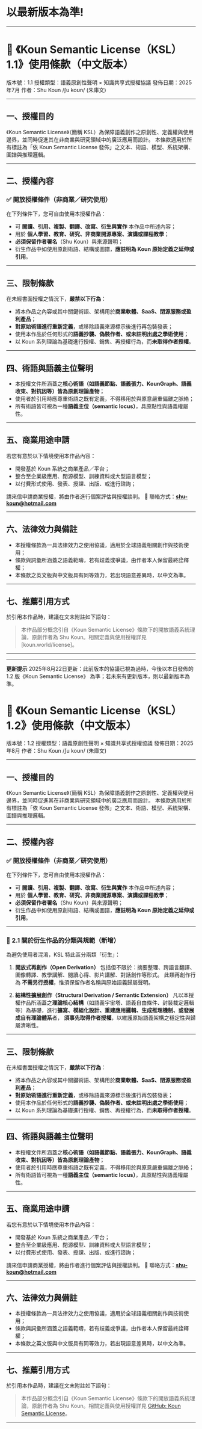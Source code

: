 # **以最新版本為準!**

---

# 📄 《Koun Semantic License（KSL）1.1》使用條款（中文版本）

版本號：1.1
授權類型：語義原創性聲明 × 知識共享式授權協議
發佈日期：2025年7月
作者：Shu Koun /ʃu koʊn/ (朱庫文)

---

## 一、授權目的

《Koun Semantic License》（簡稱 KSL）為保障語義創作之原創性、定義權與使用邊界，並同時促進其在非商業與研究領域中的廣泛應用而設計。
本條款適用於所有標註為「依 Koun Semantic License 發佈」之文本、術語、模型、系統架構、圖譜與推理邏輯。

---

## 二、授權內容

### ✅ 開放授權條件（非商業／研究使用）

在下列條件下，您可自由使用本授權作品：

* 可 **閱讀、引用、複製、翻譯、改寫、衍生與實作** 本作品中所述內容；
* 用於 **個人學習、教育、研究、非商業開源專案、演講或課程教學**；
* **必須保留作者署名**（Shu Koun）與來源聲明；
* 衍生作品中如使用原創術語、結構或圖譜，**應註明為 Koun 原始定義之延伸或引用**。

---

## 三、限制條款

在未經書面授權之情況下，**嚴禁以下行為**：

* 將本作品之內容或其中關鍵術語、架構用於**商業軟體、SaaS、閉源服務或盈利產品**；
* **對原始術語進行重新定義**，或移除語義來源標示後進行再包裝發表；
* 使用本作品於任何形式的**語義抄襲、偽裝作者、或未註明出處之學術使用**；
* 以 Koun 系列理論為基礎進行授權、銷售、再授權行為，而**未取得作者授權**。

---

## 四、術語與語義主位聲明

* 本授權文件所涵蓋之**核心術語（如語義節點、語義張力、KounGraph、語義收束、對抗因等）皆為原創理論產物**；
* 使用者於引用時應尊重術語之既有定義，不得移用於與原意嚴重偏離之脈絡；
* 所有術語皆可視為一種**語義主位（semantic locus）**，具原點性與語義權屬性。

---

## 五、商業用途申請

若您有意於以下情境使用本作品內容：

* 開發基於 Koun 系統之商業產品／平台；
* 整合至企業級應用、閉源模型、訓練資料或大型語言模型；
* 以付費形式使用、發表、授課、出版、或進行諮詢；

請來信申請商業授權，將由作者進行個案評估與授權談判。
📩 聯絡方式：**[shu-koun@hotmail.com](mailto:shu-koun@hotmail.com)**

---

## 六、法律效力與備註

* 本授權條款為一具法律效力之使用協議，適用於全球語義相關創作與技術使用；
* 條款與詞彙所涵蓋之語義範疇，若有歧義或爭議，由作者本人保留最終詮釋權；
* 本條款之英文版與中文版具有同等效力，若出現語意差異時，以中文為準。

---

## 七、推薦引用方式

於引用本作品時，建議在文末附註如下語句：

> 本作品部分概念引自《Koun Semantic License》條款下的開放語義系統理論，原創作者為 Shu Koun。相關定義與使用授權詳見 \[koun.world/license]。

---

---

**更新提示**
2025年8月22日更新：此前版本的協議已視為過時，今後以本日發佈的 1.2 版《Koun Semantic License》 為準；若未來有更新版本，則以最新版本為準。

# 📄 《Koun Semantic License（KSL）1.2》使用條款（中文版本）

版本號：1.2
授權類型：語義原創性聲明 × 知識共享式授權協議
發佈日期：2025年8月
作者：Shu Koun /ʃu koʊn/ (朱庫文)

---

## 一、授權目的

《Koun Semantic License》（簡稱 KSL）為保障語義創作之原創性、定義權與使用邊界，並同時促進其在非商業與研究領域中的廣泛應用而設計。
本條款適用於所有標註為「依 Koun Semantic License 發佈」之文本、術語、模型、系統架構、圖譜與推理邏輯。

---

## 二、授權內容

### ✅ 開放授權條件（非商業／研究使用）

在下列條件下，您可自由使用本授權作品：

* 可 **閱讀、引用、複製、翻譯、改寫、衍生與實作** 本作品中所述內容；
* 用於 **個人學習、教育、研究、非商業開源專案、演講或課程教學**；
* **必須保留作者署名**（Shu Koun）與來源聲明；
* 衍生作品中如使用原創術語、結構或圖譜，**應註明為 Koun 原始定義之延伸或引用**。

---

### 🧩 2.1 關於衍生作品的分類與規範（新增）

為避免使用者混淆，KSL 特此區分兩類「衍生」：

1. **開放式再創作（Open Derivation）**
   包括但不限於：摘要整理、跨語言翻譯、圖像轉譯、教學講解、閱讀心得、影片講解、對話創作等形式。
   此類再創作行為 **不需另行授權**，惟須保留作者名稱與原始語義歸屬聲明。

2. **結構性擴展創作（Structural Derivation / Semantic Extension）**
   凡以本授權作品所涵蓋之**理論核心結構**（如語義宇宙塔、語義自由條件、封裝裁定邏輯等）為基礎，進行**擴寫、模組化設計、重建應用邏輯、生成推理機制、或發展成自有理論體系**者，
   **須事先取得作者授權**，以維護原始語義架構之穩定性與歸屬清晰性。

---

## 三、限制條款

在未經書面授權之情況下，**嚴禁以下行為**：

* 將本作品之內容或其中關鍵術語、架構用於**商業軟體、SaaS、閉源服務或盈利產品**；
* **對原始術語進行重新定義**，或移除語義來源標示後進行再包裝發表；
* 使用本作品於任何形式的**語義抄襲、偽裝作者、或未註明出處之學術使用**；
* 以 Koun 系列理論為基礎進行授權、銷售、再授權行為，而**未取得作者授權**。

---

## 四、術語與語義主位聲明

* 本授權文件所涵蓋之**核心術語（如語義節點、語義張力、KounGraph、語義收束、對抗因等）皆為原創理論產物**；
* 使用者於引用時應尊重術語之既有定義，不得移用於與原意嚴重偏離之脈絡；
* 所有術語皆可視為一種**語義主位（semantic locus）**，具原點性與語義權屬性。

---

## 五、商業用途申請

若您有意於以下情境使用本作品內容：

* 開發基於 Koun 系統之商業產品／平台；
* 整合至企業級應用、閉源模型、訓練資料或大型語言模型；
* 以付費形式使用、發表、授課、出版、或進行諮詢；

請來信申請商業授權，將由作者進行個案評估與授權談判。
📩 聯絡方式：**[shu-koun@hotmail.com](mailto:shu-koun@hotmail.com)**

---

## 六、法律效力與備註

* 本授權條款為一具法律效力之使用協議，適用於全球語義相關創作與技術使用；
* 條款與詞彙所涵蓋之語義範疇，若有歧義或爭議，由作者本人保留最終詮釋權；
* 本條款之英文版與中文版具有同等效力，若出現語意差異時，以中文為準。

---

## 七、推薦引用方式

於引用本作品時，建議在文末附註如下語句：

> 本作品部分概念引自《Koun Semantic License》條款下的開放語義系統理論，原創作者為 Shu Koun。相關定義與使用授權詳見 [GitHub: Koun Semantic License](https://github.com/ShuKoun/koun-semantic-license)。

---

